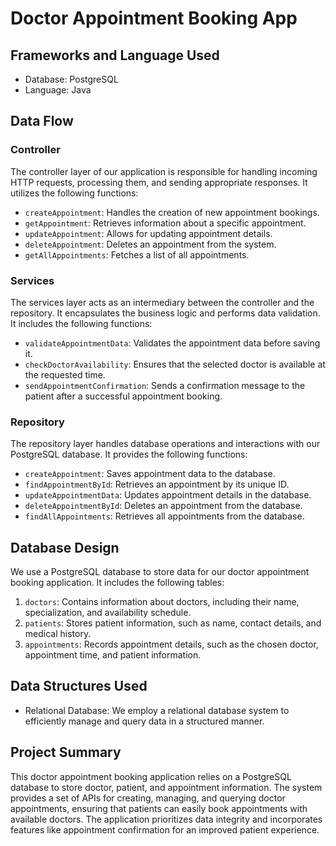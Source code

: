 
# Doctor Appointment Booking App

## Frameworks and Language Used

- Database: PostgreSQL
- Language: Java

## Data Flow

### Controller
The controller layer of our application is responsible for handling incoming HTTP requests, processing them, and sending appropriate responses. It utilizes the following functions:

- `createAppointment`: Handles the creation of new appointment bookings.
- `getAppointment`: Retrieves information about a specific appointment.
- `updateAppointment`: Allows for updating appointment details.
- `deleteAppointment`: Deletes an appointment from the system.
- `getAllAppointments`: Fetches a list of all appointments.

### Services
The services layer acts as an intermediary between the controller and the repository. It encapsulates the business logic and performs data validation. It includes the following functions:

- `validateAppointmentData`: Validates the appointment data before saving it.
- `checkDoctorAvailability`: Ensures that the selected doctor is available at the requested time.
- `sendAppointmentConfirmation`: Sends a confirmation message to the patient after a successful appointment booking.

### Repository
The repository layer handles database operations and interactions with our PostgreSQL database. It provides the following functions:

- `createAppointment`: Saves appointment data to the database.
- `findAppointmentById`: Retrieves an appointment by its unique ID.
- `updateAppointmentData`: Updates appointment details in the database.
- `deleteAppointmentById`: Deletes an appointment from the database.
- `findAllAppointments`: Retrieves all appointments from the database.

## Database Design

We use a PostgreSQL database to store data for our doctor appointment booking application. It includes the following tables:

1. `doctors`: Contains information about doctors, including their name, specialization, and availability schedule.
2. `patients`: Stores patient information, such as name, contact details, and medical history.
3. `appointments`: Records appointment details, such as the chosen doctor, appointment time, and patient information.

## Data Structures Used


- Relational Database: We employ a relational database system to efficiently manage and query data in a structured manner.

## Project Summary

This doctor appointment booking application relies on a PostgreSQL database to store doctor, patient, and appointment information. The system provides a set of APIs for creating, managing, and querying doctor appointments, ensuring that patients can easily book appointments with available doctors. The application prioritizes data integrity and incorporates features like appointment confirmation for an improved patient experience.

